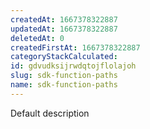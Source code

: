 ```yaml
---
createdAt: 1667378322887
updatedAt: 1667378322887
deletedAt: 0
createdFirstAt: 1667378322887
categoryStackCalculated: 
id: gdvudksijrwdqtojflolajoh
slug: sdk-function-paths
name: sdk-function-paths
---
```














Default description